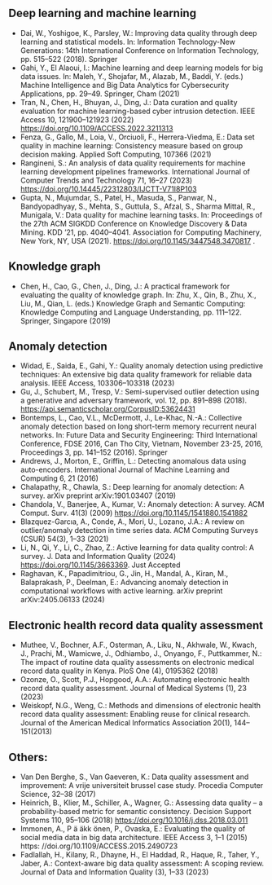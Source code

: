 ## Deep learning and machine learning
- Dai, W., Yoshigoe, K., Parsley, W.: Improving data quality through deep
learning and statistical models. In: Information Technology-New Generations: 14th International Conference on Information Technology, pp. 515–522 (2018). Springer
- Gahi, Y., El Alaoui, I.: Machine learning and deep learning models for big
data issues. In: Maleh, Y., Shojafar, M., Alazab, M., Baddi, Y. (eds.) Machine Intelligence and Big Data Analytics for Cybersecurity Applications,
pp. 29–49. Springer, Cham (2021)
- Tran, N., Chen, H., Bhuyan, J., Ding, J.: Data curation and quality
evaluation for machine learning-based cyber intrusion detection. IEEE
Access 10, 121900–121923 (2022) https://doi.org/10.1109/ACCESS.2022.3211313
- Fenza, G., Gallo, M., Loia, V., Orciuoli, F., Herrera-Viedma, E.: Data set
quality in machine learning: Consistency measure based on group decision making. Applied Soft Computing, 107366 (2021)
- Rangineni, S.: An analysis of data quality requirements for machine learning development pipelines frameworks. International Journal of Computer
Trends and Technology 71, 16–27 (2023) https://doi.org/10.14445/22312803/IJCTT-V71I8P103
- Gupta, N., Mujumdar, S., Patel, H., Masuda, S., Panwar, N., Bandyopadhyay, S., Mehta, S., Guttula, S., Afzal, S., Sharma Mittal, R., Munigala, V.: Data quality for machine learning tasks. In: Proceedings of the
27th ACM SIGKDD Conference on Knowledge Discovery & Data Mining. KDD ’21, pp. 4040–4041. Association for Computing Machinery, New
York, NY, USA (2021). https://doi.org/10.1145/3447548.3470817 .


## Knowledge graph
- Chen, H., Cao, G., Chen, J., Ding, J.: A practical framework for evaluating the quality of knowledge graph. In: Zhu, X., Qin, B., Zhu, X., Liu, M.,
Qian, L. (eds.) Knowledge Graph and Semantic Computing: Knowledge
Computing and Language Understanding, pp. 111–122. Springer, Singapore (2019)

## Anomaly detection
- Widad, E., Saida, E., Gahi, Y.: Quality anomaly detection using predictive techniques: An extensive big data quality framework for reliable data
analysis. IEEE Access, 103306–103318 (2023)
- Gu, J., Schubert, M., Tresp, V.: Semi-supervised outlier detection using a generative and adversary framework, vol. 12, pp. 891–898 (2018).
https://api.semanticscholar.org/CorpusID:53624431
- Bontemps, L., Cao, V.L., McDermott, J., Le-Khac, N.-A.: Collective anomaly detection based on long short-term memory recurrent neural
networks. In: Future Data and Security Engineering: Third International
Conference, FDSE 2016, Can Tho City, Vietnam, November 23-25, 2016,
Proceedings 3, pp. 141–152 (2016). Springer
- Andrews, J., Morton, E., Griffin, L.: Detecting anomalous data using auto-encoders. International Journal of Machine Learning and Computing 6, 21
(2016)
- Chalapathy, R., Chawla, S.: Deep learning for anomaly detection: A survey. arXiv preprint arXiv:1901.03407 (2019)
- Chandola, V., Banerjee, A., Kumar, V.: Anomaly detection: A survey. ACM Comput. Surv. 41(3) (2009) https://doi.org/10.1145/1541880.1541882
- Blazquez-Garcıa, A., Conde, A., Mori, U., Lozano, J.A.: A review on outlier/anomaly detection in time series data. ACM Computing Surveys
(CSUR) 54(3), 1–33 (2021)
- Li, N., Qi, Y., Li, C., Zhao, Z.: Active learning for data quality control:
A survey. J. Data and Information Quality (2024) https://doi.org/10.1145/3663369. Just Accepted
- Raghavan, K., Papadimitriou, G., Jin, H., Mandal, A., Kiran, M., Balaprakash, P., Deelman, E.: Advancing anomaly detection in computational
workflows with active learning. arXiv preprint arXiv:2405.06133 (2024)


## Electronic health record data quality assessment
- Muthee, V., Bochner, A.F., Osterman, A., Liku, N., Akhwale, W., Kwach, J., Prachi, M., Wamicwe, J., Odhiambo, J., Onyango, F., Puttkammer,
N.: The impact of routine data quality assessments on electronic medical record data quality in Kenya. PloS One (4), 0195362 (2018)
- Ozonze, O., Scott, P.J., Hopgood, A.A.: Automating electronic health record data quality assessment. Journal of Medical Systems (1), 23 (2023)
- Weiskopf, N.G., Weng, C.: Methods and dimensions of electronic health record data quality assessment: Enabling reuse for clinical research. Journal of the American Medical Informatics Association 20(1), 144–151(2013)

## Others:

- Van Den Berghe, S., Van Gaeveren, K.: Data quality assessment and improvement: A vrije universiteit brussel case study. Procedia Computer Science, 32–38 (2017)
- Heinrich, B., Klier, M., Schiller, A., Wagner, G.: Assessing data quality – a probability-based metric for semantic consistency. Decision Support Systems 110, 95–106 (2018) https://doi.org/10.1016/j.dss.2018.03.011
- Immonen, A., P ̈a ̈akk ̈onen, P., Ovaska, E.: Evaluating the quality of social
media data in big data architecture. IEEE Access 3, 1–1 (2015) https: //doi.org/10.1109/ACCESS.2015.2490723
- Fadlallah, H., Kilany, R., Dhayne, H., El Haddad, R., Haque, R., Taher, Y.,
Jaber, A.: Context-aware big data quality assessment: A scoping review.
Journal of Data and Information Quality (3), 1–33 (2023)

